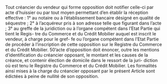 Tout créancier du vendeur qui forme opposition doit notifier celle-ci par acte
d’huissier ou par tout moyen permettant d’en établir la réception effective :
1° au notaire ou à l’établissement bancaire désigné en qualité de séquestre ;
2° à l’acquéreur pris à son adresse telle que figurant dans l’acte ;
3° au greffe de la juridiction ou à l’organe compétent dans l’Etat Partie qui tient le Regis-
tre du Commerce et du Crédit Mobilier auquel est inscrit le vendeur, à charge pour le gref-
fe ou l’organe compétent dans l’Etat Partie de procéder à l’inscription de cette opposition
sur le Registre du Commerce et du Crédit Mobilier.
50’acte d’opposition doit énoncer, outre les mentions d’identification du créancier opposant, le
montant et les causes de la créance, et contenir élection de domicile dans le ressort de la juri-
diction où est tenu le Registre du Commerce et du Crédit Mobilier.
Les formalités ainsi mises à la charge du créancier opposant par le présent Article sont édictées
à peine de nullité de son opposition.